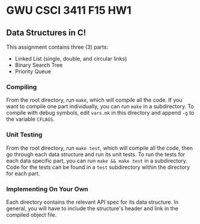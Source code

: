 # GWU CSCI 3411 F15 HW1
## Data Structures in C!

This assignment contains three (3) parts:
 - Linked List (single, double, and circular links)
 - Binary Search Tree
 - Priority Queue

### Compiling
From the root directory, run `make`, which will compile all the code. If you want to compile one part individually, you can run `make` in a subdirectory. To compile with debug symbols, edit `vars.mk` in this directory and append `-g` to the variable `CFLAGS`.

### Unit Testing
From the root directory, run `make test`, which will compile all the code, then go through each data structure and run its unit tests. To run the tests for each data specific part, you can run `make && make test` in a subdirectory. Code for the tests can be found in a `test` subdirectory within the directory for each part.

### Implementing On Your Own
Each directory contains the relevant API spec for its data structure. In general, you will have to include the structure's header and link in the compiled object file.
